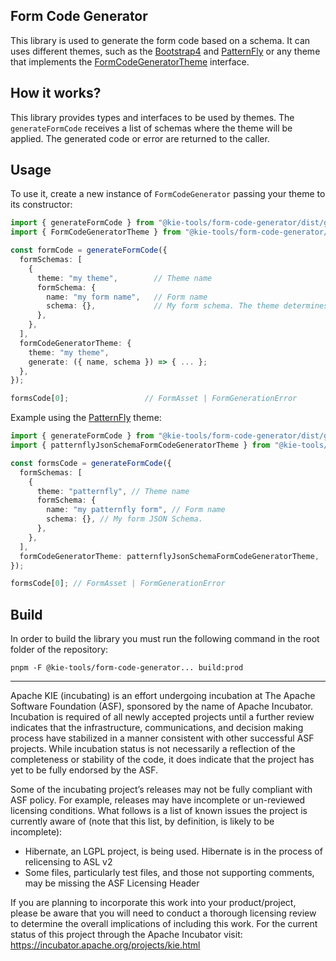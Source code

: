 <!--
   Licensed to the Apache Software Foundation (ASF) under one
   or more contributor license agreements.  See the NOTICE file
   distributed with this work for additional information
   regarding copyright ownership.  The ASF licenses this file
   to you under the Apache License, Version 2.0 (the
   "License"); you may not use this file except in compliance
   with the License.  You may obtain a copy of the License at
     http://www.apache.org/licenses/LICENSE-2.0
   Unless required by applicable law or agreed to in writing,
   software distributed under the License is distributed on an
   "AS IS" BASIS, WITHOUT WARRANTIES OR CONDITIONS OF ANY
   KIND, either express or implied.  See the License for the
   specific language governing permissions and limitations
   under the License.
-->

## Form Code Generator

This library is used to generate the form code based on a schema. It can uses different themes, such as the [Bootstrap4](../form-code-generator-bootstrap4-theme/README.md) and [PatternFly](../form-code-generator-patternfly-theme/README.md) or any theme that implements the [FormCodeGeneratorTheme](./src/types.ts) interface.

## How it works?

This library provides types and interfaces to be used by themes. The `generateFormCode` receives a list of schemas where the theme will be applied. The generated code or error are returned to the caller.

## Usage

To use it, create a new instance of `FormCodeGenerator` passing your theme to its constructor:

```ts
import { generateFormCode } from "@kie-tools/form-code-generator/dist/generateFormCode"
import { FormCodeGeneratorTheme } from "@kie-tools/form-code-generator/dist/types"

const formCode = generateFormCode({
  formSchemas: [
    {
      theme: "my theme",        // Theme name
      formSchema: {
        name: "my form name",   // Form name
        schema: {},             // My form schema. The theme determines which kind of schema will be supported.
      },
    },
  ],
  formCodeGeneratorTheme: {
    theme: "my theme",
    generate: ({ name, schema }) => { ... };
  },
});

formsCode[0];                 // FormAsset | FormGenerationError
```

Example using the [PatternFly](../form-code-generator-patternfly-theme/README.md) theme:

```ts
import { generateFormCode } from "@kie-tools/form-code-generator/dist/generateFormCode";
import { patternflyJsonSchemaFormCodeGeneratorTheme } from "@kie-tools/form-code-generator-patternfly-theme/dist/formCodeGenerator";

const formsCode = generateFormCode({
  formSchemas: [
    {
      theme: "patternfly", // Theme name
      formSchema: {
        name: "my patternfly form", // Form name
        schema: {}, // My form JSON Schema.
      },
    },
  ],
  formCodeGeneratorTheme: patternflyJsonSchemaFormCodeGeneratorTheme,
});

formsCode[0]; // FormAsset | FormGenerationError
```

## Build

In order to build the library you must run the following command in the root folder of the repository:

```shell script
pnpm -F @kie-tools/form-code-generator... build:prod
```

---

Apache KIE (incubating) is an effort undergoing incubation at The Apache Software
Foundation (ASF), sponsored by the name of Apache Incubator. Incubation is
required of all newly accepted projects until a further review indicates that
the infrastructure, communications, and decision making process have stabilized
in a manner consistent with other successful ASF projects. While incubation
status is not necessarily a reflection of the completeness or stability of the
code, it does indicate that the project has yet to be fully endorsed by the ASF.

Some of the incubating project’s releases may not be fully compliant with ASF
policy. For example, releases may have incomplete or un-reviewed licensing
conditions. What follows is a list of known issues the project is currently
aware of (note that this list, by definition, is likely to be incomplete):

- Hibernate, an LGPL project, is being used. Hibernate is in the process of
  relicensing to ASL v2
- Some files, particularly test files, and those not supporting comments, may
  be missing the ASF Licensing Header

If you are planning to incorporate this work into your product/project, please
be aware that you will need to conduct a thorough licensing review to determine
the overall implications of including this work. For the current status of this
project through the Apache Incubator visit:
https://incubator.apache.org/projects/kie.html
